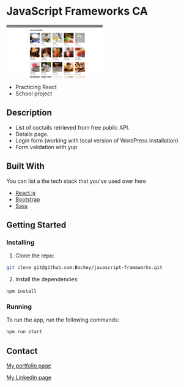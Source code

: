 # JavaScript Frameworks CA

<img src="readme-images/js-frameworks-home.jpg" alt="home page ss" width="50%" />

- Practicing React
- School project

## Description

- List of coctails retrieved from free public API.
- Details page.
- Login form (working with local version of WordPress installation)
- Form validation with yup


## Built With

You can list a the tech stack that you've used over here

- [React.js](https://reactjs.org/)
- [Bootstrap](https://getbootstrap.com)
- [Sass](https://sass-lang.com)

## Getting Started

### Installing


1. Clone the repo:

```bash
git clone git@github.com:Bockey/javascript-frameworks.git
```

2. Install the dependencies:

```
npm install
```

### Running

To run the app, run the following commands:

```bash
npm run start
```

## Contact

[My portfolio page](https://bockey.one/)

[My LinkedIn page](https://www.linkedin.com/in/boris-gudelj-a535091b4/)

